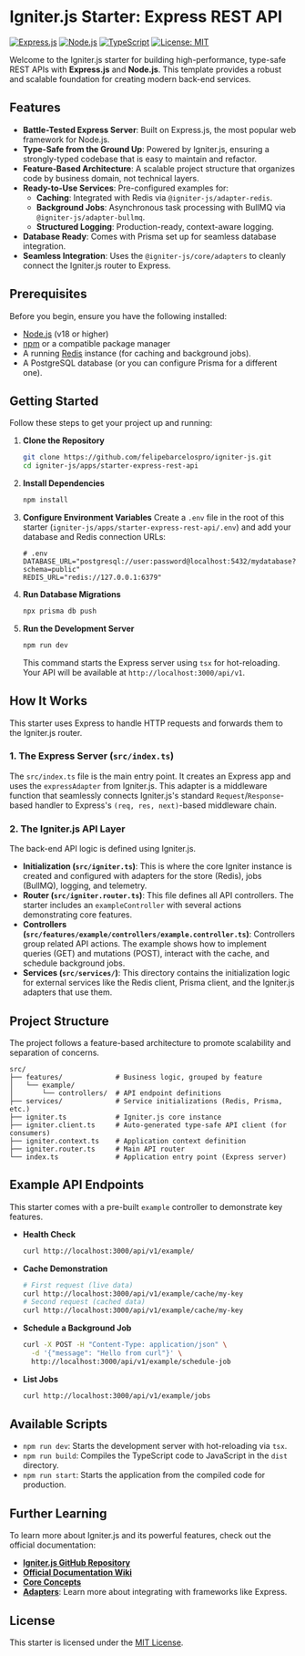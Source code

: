 # Igniter.js Starter: Express REST API

[![Express.js](https://img.shields.io/badge/Express.js-4.x-blue.svg)](https://expressjs.com/)
[![Node.js](https://img.shields.io/badge/Node.js-18%2B-blue.svg)](https://nodejs.org/)
[![TypeScript](https://img.shields.io/badge/TypeScript-5.0%2B-blue.svg)](https://www.typescriptlang.org/)
[![License: MIT](https://img.shields.io/badge/License-MIT-yellow.svg)](https://opensource.org/licenses/MIT)

Welcome to the Igniter.js starter for building high-performance, type-safe REST APIs with **Express.js** and **Node.js**. This template provides a robust and scalable foundation for creating modern back-end services.

## Features

-   **Battle-Tested Express Server**: Built on Express.js, the most popular web framework for Node.js.
-   **Type-Safe from the Ground Up**: Powered by Igniter.js, ensuring a strongly-typed codebase that is easy to maintain and refactor.
-   **Feature-Based Architecture**: A scalable project structure that organizes code by business domain, not technical layers.
-   **Ready-to-Use Services**: Pre-configured examples for:
    -   **Caching**: Integrated with Redis via `@igniter-js/adapter-redis`.
    -   **Background Jobs**: Asynchronous task processing with BullMQ via `@igniter-js/adapter-bullmq`.
    -   **Structured Logging**: Production-ready, context-aware logging.
-   **Database Ready**: Comes with Prisma set up for seamless database integration.
-   **Seamless Integration**: Uses the `@igniter-js/core/adapters` to cleanly connect the Igniter.js router to Express.

## Prerequisites

Before you begin, ensure you have the following installed:

-   [Node.js](https://nodejs.org/en) (v18 or higher)
-   [npm](https://www.npmjs.com/) or a compatible package manager
-   A running [Redis](https://redis.io/docs/getting-started/) instance (for caching and background jobs).
-   A PostgreSQL database (or you can configure Prisma for a different one).

## Getting Started

Follow these steps to get your project up and running:

1.  **Clone the Repository**
    ```bash
    git clone https://github.com/felipebarcelospro/igniter-js.git
    cd igniter-js/apps/starter-express-rest-api
    ```

2.  **Install Dependencies**
    ```bash
    npm install
    ```

3.  **Configure Environment Variables**
    Create a `.env` file in the root of this starter (`igniter-js/apps/starter-express-rest-api/.env`) and add your database and Redis connection URLs:

    ```env
    # .env
    DATABASE_URL="postgresql://user:password@localhost:5432/mydatabase?schema=public"
    REDIS_URL="redis://127.0.0.1:6379"
    ```

4.  **Run Database Migrations**
    ```bash
    npx prisma db push
    ```

5.  **Run the Development Server**
    ```bash
    npm run dev
    ```
    This command starts the Express server using `tsx` for hot-reloading. Your API will be available at `http://localhost:3000/api/v1`.

## How It Works

This starter uses Express to handle HTTP requests and forwards them to the Igniter.js router.

### 1. The Express Server (`src/index.ts`)

The `src/index.ts` file is the main entry point. It creates an Express app and uses the `expressAdapter` from Igniter.js. This adapter is a middleware function that seamlessly connects Igniter.js's standard `Request`/`Response`-based handler to Express's `(req, res, next)`-based middleware chain.

### 2. The Igniter.js API Layer

The back-end API logic is defined using Igniter.js.

-   **Initialization (`src/igniter.ts`)**: This is where the core Igniter instance is created and configured with adapters for the store (Redis), jobs (BullMQ), logging, and telemetry.
-   **Router (`src/igniter.router.ts`)**: This file defines all API controllers. The starter includes an `exampleController` with several actions demonstrating core features.
-   **Controllers (`src/features/example/controllers/example.controller.ts`)**: Controllers group related API actions. The example shows how to implement queries (GET) and mutations (POST), interact with the cache, and schedule background jobs.
-   **Services (`src/services/`)**: This directory contains the initialization logic for external services like the Redis client, Prisma client, and the Igniter.js adapters that use them.

## Project Structure

The project follows a feature-based architecture to promote scalability and separation of concerns.

```
src/
├── features/             # Business logic, grouped by feature
│   └── example/
│       └── controllers/  # API endpoint definitions
├── services/             # Service initializations (Redis, Prisma, etc.)
├── igniter.ts            # Igniter.js core instance
├── igniter.client.ts     # Auto-generated type-safe API client (for consumers)
├── igniter.context.ts    # Application context definition
├── igniter.router.ts     # Main API router
└── index.ts              # Application entry point (Express server)
```

## Example API Endpoints

This starter comes with a pre-built `example` controller to demonstrate key features.

-   **Health Check**
    ```bash
    curl http://localhost:3000/api/v1/example/
    ```

-   **Cache Demonstration**
    ```bash
    # First request (live data)
    curl http://localhost:3000/api/v1/example/cache/my-key
    # Second request (cached data)
    curl http://localhost:3000/api/v1/example/cache/my-key
    ```

-   **Schedule a Background Job**
    ```bash
    curl -X POST -H "Content-Type: application/json" \
      -d '{"message": "Hello from curl"}' \
      http://localhost:3000/api/v1/example/schedule-job
    ```

-   **List Jobs**
    ```bash
    curl http://localhost:3000/api/v1/example/jobs
    ```

## Available Scripts

-   `npm run dev`: Starts the development server with hot-reloading via `tsx`.
-   `npm run build`: Compiles the TypeScript code to JavaScript in the `dist` directory.
-   `npm run start`: Starts the application from the compiled code for production.

## Further Learning

To learn more about Igniter.js and its powerful features, check out the official documentation:

-   **[Igniter.js GitHub Repository](https://github.com/felipebarcelospro/igniter-js)**
-   **[Official Documentation Wiki](https://github.com/felipebarcelospro/igniter-js/wiki)**
-   **[Core Concepts](https://github.com/felipebarcelospro/igniter-js/wiki/Core-Concepts)**
-   **[Adapters](https://github.com/felipebarcelospro/igniter-js/wiki/Adapters)**: Learn more about integrating with frameworks like Express.

## License

This starter is licensed under the [MIT License](LICENSE).